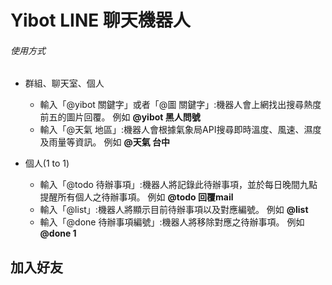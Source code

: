 # Yibot LINE 聊天機器人

###### 使用方式

* 群組、聊天室、個人
  * 輸入「@yibot 關鍵字」或者「@圖 關鍵字」:機器人會上網找出搜尋熱度前五的圖片回覆。 例如 **@yibot 黑人問號**
  * 輸入「@天氣 地區」:機器人會根據氣象局API搜尋即時溫度、風速、濕度及雨量等資訊。 例如 **@天氣 台中**
  
* 個人(1 to 1)
  * 輸入「@todo 待辦事項」:機器人將記錄此待辦事項，並於每日晚間九點提醒所有個人之待辦事項。 例如 **@todo 回覆mail**
  * 輸入「@list」:機器人將顯示目前待辦事項以及對應編號。 例如 **@list**
  * 輸入「@done 待辦事項編號」:機器人將移除對應之待辦事項。 例如 **@done 1**

## 加入好友

